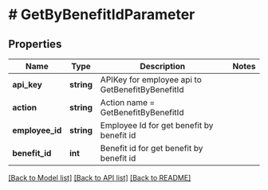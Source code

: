 # # GetByBenefitIdParameter

## Properties

Name | Type | Description | Notes
------------ | ------------- | ------------- | -------------
**api_key** | **string** | APIKey for employee api to GetBenefitByBenefitId |
**action** | **string** | Action name &#x3D; GetBenefitByBenefitId |
**employee_id** | **string** | Employee Id for get benefit by benefit id |
**benefit_id** | **int** | Benefit id for get benefit by benefit id |

[[Back to Model list]](../../README.md#models) [[Back to API list]](../../README.md#endpoints) [[Back to README]](../../README.md)
